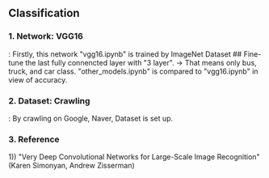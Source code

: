 ## Classification

### 1. Network: VGG16
: Firstly, this network "vgg16.ipynb" is trained by ImageNet Dataset ## Fine-tune the last fully connencted layer with "3 layer".
→ That means only bus, truck, and car class. "other_models.ipynb" is compared to "vgg16.ipynb" in view of accuracy.

### 2. Dataset: Crawling
: By crawling on Google, Naver, Dataset is set up.

### 3. Reference
1)) "Very Deep Convolutional Networks for Large-Scale Image Recognition" (Karen Simonyan, Andrew Zisserman)
